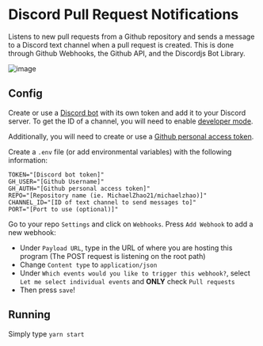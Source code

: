# Discord Pull Request Notifications

Listens to new pull requests from a Github repository and sends a message to a Discord text channel when a pull request is created. This is done through Github Webhooks, the Github API, and the Discordjs Bot Library.

![image](https://user-images.githubusercontent.com/37679458/203248030-3ac0398f-4b79-4e0f-b0e1-bbe3e7c7ca25.png)

## Config

Create or use a [Discord bot](https://discord.com/developers/applications) with its own token and add it to your Discord server. To get the ID of a channel, you will need to enable [developer mode](https://www.discordia.me/en/developer-mode).

Additionally, you will need to create or use a [Github personal access token](https://docs.github.com/en/free-pro-team@latest/github/authenticating-to-github/creating-a-personal-access-token).

Create a `.env` file (or add environmental variables) with the following information:

```.env
TOKEN="[Discord bot token]"
GH_USER="[Github Username]"
GH_AUTH="[Github personal access token]"
REPO="[Repository name (ie. MichaelZhao21/michaelzhao)]"
CHANNEL_ID="[ID of text channel to send messages to]"
PORT="[Port to use (optional)]"
```

Go to your repo `Settings` and click on `Webhooks`. Press `Add Webhook` to add a new webhook:

- Under `Payload URL`, type in the URL of where you are hosting this program (The POST request is listening on the root path)
- Change `Content type` to `application/json`
- Under `Which events would you like to trigger this webhook?`, select `Let me select individual events` and **ONLY** check `Pull requests`
- Then press `save`!

## Running

Simply type `yarn start`
